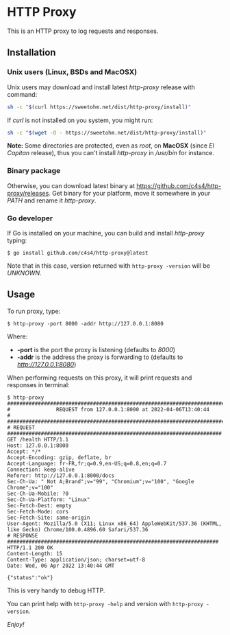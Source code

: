 # HTTP Proxy

This is an HTTP proxy to log requests and responses.

## Installation

### Unix users (Linux, BSDs and MacOSX)

Unix users may download and install latest *http-proxy* release with command:

```bash
sh -c "$(curl https://sweetohm.net/dist/http-proxy/install)"
```

If *curl* is not installed on you system, you might run:

```bash
sh -c "$(wget -O - https://sweetohm.net/dist/http-proxy/install)"
```

**Note:** Some directories are protected, even as *root*, on **MacOSX** (since *El Capitan* release), thus you can't install *http-proxy* in */usr/bin* for instance.

### Binary package

Otherwise, you can download latest binary at <https://github.com/c4s4/http-proxy/releases>. Get binary for your platform, move it somewhere in your *PATH* and rename it *http-proxy*.

### Go developer

If Go is installed on your machine, you can build and install *http-proxy* typing:

```
$ go install github.com/c4s4/http-proxy@latest
```

Note that in this case, version returned with `http-proxy -version` will be *UNKNOWN*.

## Usage

To run proxy, type:

```
$ http-proxy -port 8000 -addr http://127.0.0.1:8080
```

Where:

- **-port** is the port the proxy is listening (defaults to *8000*)
- **-addr** is the address the proxy is forwarding to (defaults to *http://127.0.0.1:8080*)

When performing requests on this proxy, it will print requests and responses in terminal:

```
$ http-proxy
################################################################################
#               REQUEST from 127.0.0.1:8000 at 2022-04-06T13:40:44             #
################################################################################
# REQUEST ######################################################################
GET /health HTTP/1.1
Host: 127.0.0.1:8000
Accept: */*
Accept-Encoding: gzip, deflate, br
Accept-Language: fr-FR,fr;q=0.9,en-US;q=0.8,en;q=0.7
Connection: keep-alive
Referer: http://127.0.0.1:8000/docs
Sec-Ch-Ua: " Not A;Brand";v="99", "Chromium";v="100", "Google Chrome";v="100"
Sec-Ch-Ua-Mobile: ?0
Sec-Ch-Ua-Platform: "Linux"
Sec-Fetch-Dest: empty
Sec-Fetch-Mode: cors
Sec-Fetch-Site: same-origin
User-Agent: Mozilla/5.0 (X11; Linux x86_64) AppleWebKit/537.36 (KHTML, like Gecko) Chrome/100.0.4896.60 Safari/537.36
# RESPONSE #####################################################################
HTTP/1.1 200 OK
Content-Length: 15
Content-Type: application/json; charset=utf-8
Date: Wed, 06 Apr 2022 13:40:44 GMT

{"status":"ok"}
```

This is very handy to debug HTTP.

You can print help with `http-proxy -help` and version with `http-proxy -version`.

*Enjoy!*
